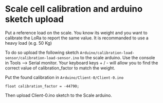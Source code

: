 # Scale cell calibration and arduino sketch upload

Put a reference load on the scale. You know its weight and you want to calibrate the LoRa to report the same value. It is recommanded to use a heavy load (e.g. 50 Kg)

To do so upload the following sketch ```Arduino/calibration-load-sensor/calibration-load-sensor.ino```
to the scale arduino. Use the console in Tools --> Serial monitor. Your keyboard keys + / - will allow you to find the correct value of calibration_factor to match the weight.


Put the found calibration in ```Arduino/Client-0/Client-0.ino```

```
float calibration_factor = -44790;
```

Then upload Client-0.ino sketch to the Scale arduino.